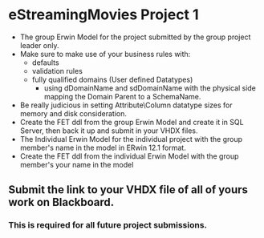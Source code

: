 # eStreamingMovies Project 1

- The group Erwin Model for the project submitted by the group project leader only.
- Make sure to make use of your business rules with: 
    - defaults
    - validation rules 
    - fully qualified domains (User defined Datatypes) 
        - using dDomainName and sdDomainName with the physical side mapping the Domain Parent to a SchemaName.
- Be really judicious in setting Attribute\Column datatype sizes for memory and disk consideration.
- Create the FET ddl from the group Erwin Model and create it in SQL Server, then back it up and submit in your VHDX files.
- The Individual Erwin Model for the individual project with the group member's name in the model in ERwin 12.1 format.
- Create the FET ddl from the individual  Erwin Model  with the group member's your name in the model

## Submit the link to your VHDX file of all of yours work on Blackboard.
### This is required for all future project submissions.